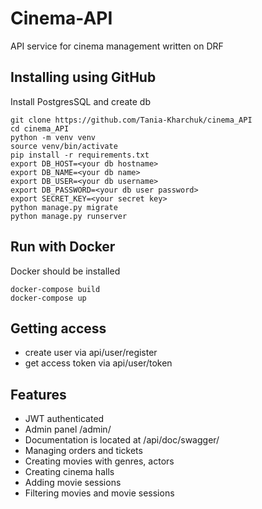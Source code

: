 # Cinema-API

API service for cinema management written on DRF

## Installing using GitHub

Install PostgresSQL and create db

```shell
git clone https://github.com/Tania-Kharchuk/cinema_API
cd cinema_API
python -m venv venv
source venv/bin/activate
pip install -r requirements.txt
export DB_HOST=<your db hostname>
export DB_NAME=<your db name>
export DB_USER=<your db username>
export DB_PASSWORD=<your db user password>
export SECRET_KEY=<your secret key>
python manage.py migrate
python manage.py runserver
```

## Run with Docker

Docker should be installed

```shell
docker-compose build
docker-compose up
```

## Getting access

* create user via api/user/register
* get access token via api/user/token

## Features

* JWT authenticated
* Admin panel /admin/
* Documentation is located at /api/doc/swagger/
* Managing orders and tickets 
* Creating movies with genres, actors
* Creating cinema halls
* Adding movie sessions
* Filtering movies and movie sessions

